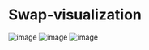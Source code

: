 # Swap-visualization
![image](https://user-images.githubusercontent.com/59124772/194391316-ea50318c-1b71-4826-b33d-ab7d07b92396.png)
![image](https://user-images.githubusercontent.com/59124772/194391386-25d77f30-4268-4e04-9eb7-cf997b1bddac.png)
![image](https://user-images.githubusercontent.com/59124772/194391438-3a58d5aa-21b2-48b9-bde3-6557a37ae16e.png)
